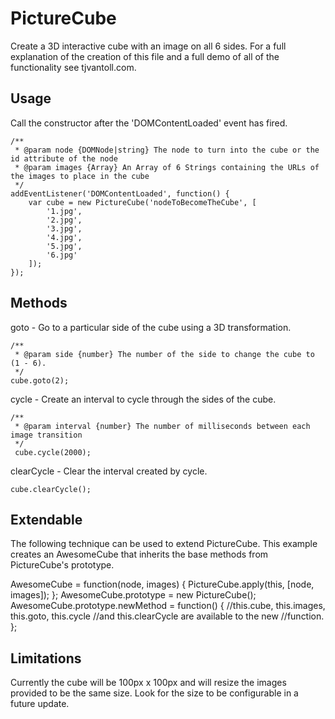 # PictureCube

Create a 3D interactive cube with an image on all 6 sides.  For a full explanation of the creation of this file and a full demo of all of the functionality see tjvantoll.com.

## Usage

Call the constructor after the 'DOMContentLoaded' event has fired.

	/**
	 * @param node {DOMNode|string} The node to turn into the cube or the id attribute of the node
	 * @param images {Array} An Array of 6 Strings containing the URLs of the images to place in the cube
	 */
	addEventListener('DOMContentLoaded', function() {
		var cube = new PictureCube('nodeToBecomeTheCube', [
			'1.jpg',
			'2.jpg',
			'3.jpg',
			'4.jpg',
			'5.jpg',
			'6.jpg'
		]);
	});
	
## Methods

goto - Go to a particular side of the cube using a 3D transformation.

	/**
	 * @param side {number} The number of the side to change the cube to (1 - 6).
	 */
	cube.goto(2);
	
cycle - Create an interval to cycle through the sides of the cube.

	/**
	 * @param interval {number} The number of milliseconds between each image transition
	 */
	 cube.cycle(2000);
	 
clearCycle - Clear the interval created by cycle.

	cube.clearCycle();

## Extendable

The following technique can be used to extend PictureCube.  This example creates an AwesomeCube that inherits the base methods from PictureCube's prototype.

AwesomeCube = function(node, images) {
    PictureCube.apply(this, [node, images]);
};
AwesomeCube.prototype = new PictureCube();
AwesomeCube.prototype.newMethod = function() {
    //this.cube, this.images, this.goto, this.cycle
    //and this.clearCycle are available to the new
    //function.
};

## Limitations

Currently the cube will be 100px x 100px and will resize the images provided to be the same size.  Look for the size to be configurable in a future update.